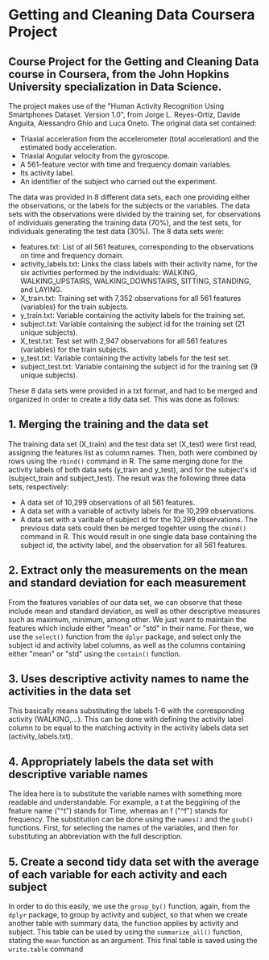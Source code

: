 # Getting and Cleaning Data Coursera Project
Course Project for the Getting and Cleaning Data course in Coursera, from the John Hopkins University specialization in Data Science.
------
The project makes use of the "Human Activity Recognition Using Smartphones Dataset. Version 1.0", from Jorge L. Reyes-Ortiz, Davide Anguita, Alessandro Ghio and Luca Oneto.
The original data set contained:

- Triaxial acceleration from the accelerometer (total acceleration) and the estimated body acceleration.
- Triaxial Angular velocity from the gyroscope. 
- A 561-feature vector with time and frequency domain variables. 
- Its activity label. 
- An identifier of the subject who carried out the experiment.

The data was provided in 8 different data sets, each one providing either the observations, or the labels for the subjects or the variables. The data sets with the observations were divided by the training set, for observations of individuals generating the training data (70%), and the test sets, for individuals generating the test data (30%). The 8 data sets were:
- features.txt: List of all 561 features, corresponding to the observations on time and frequency domain.
- activity_labels.txt: Links the class labels with their activity name, for the six activities performed by the individuals: WALKING, WALKING_UPSTAIRS, WALKING_DOWNSTAIRS, SITTING, STANDING, and LAYING.
- X_train.txt: Training set with 7,352 observations for all 561 features (variables) for the train subjects.
- y_train.txt: Variable containing the activity labels for the training set.
- subject.txt: Variable containing the subject id for the training set (21 unique subjects).
- X_test.txt: Test set with 2,947 observations for all 561 features (variables) for the train subjects.
- y_test.txt: Variable containing the activity labels for the test set.
- subject_test.txt: Variable containing the subject id for the training set (9 unique subjects).

These 8 data sets were provided in a txt format, and had to be merged and organized in order to create a tidy data set. This was done as follows:

## 1. Merging the training and the data set
The training data set (X_train) and the test data set (X_test) were first read, assigning the features list as column names. Then, both were combined by rows using the `rbind()` command in R. The same merging done for the activity labels of both data sets (y_train and y_test), and for the subject's id (subject_train and subject_test).
The result was the following three data sets, respectively:
- A data set of 10,299 observations of all 561 features.
- A data set with a variable of activity labels for the 10,299 observations.
- A data set with a varibale of subject id for the 10,299 observations.
The previous data sets could then be merged togehter using the `cbind()` command in R. This would result in one single data base containing the subject id, the activity label, and the observation for all 561 features.

## 2. Extract only the measurements on the mean and standard deviation for each measurement
From the features variables of our data set, we can observe that these include mean and standard deviation, as well as other descriptive measures such as maximum, minimum, among other.
We just want to maintain the features which include either "mean" or "std" in their name. For these, we use the `select()` function from the `dplyr` package, and select only the subject id and activity label columns, as well as the columns containing either "mean" or "std" using the `contain()` function.

## 3. Uses descriptive activity names to name the activities in the data set
This basically means substituting the labels 1-6 with the corresponding activity (WALKING,...). This can be done with defining the activity label column to be equal to the matching activity in the activity labels data set (activity_labels.txt).

## 4. Appropriately labels the data set with descriptive variable names
The idea here is to substitute the variable names with something more readable and understandable. For example, a t at the beggining of the feature name ("^t") stands for Time, whereas an f ("^f") stands for frequency.
The substitution can be done using the `names()` and the `gsub()` functions. First, for selecting the names of the variables, and then for substituting an abbreviation with the full description.

## 5. Create a second tidy data set with the average of each variable for each activity and each subject
In order to do this easily, we use the `group_by()` function, again, from the `dplyr` package, to group by activity and subject, so that when we create another table with summary data, the function applies by activity and subject.
This table can be used by using the `summarize_all()` function, stating the `mean` function as an argument.
This final table is saved using the `write.table` command
